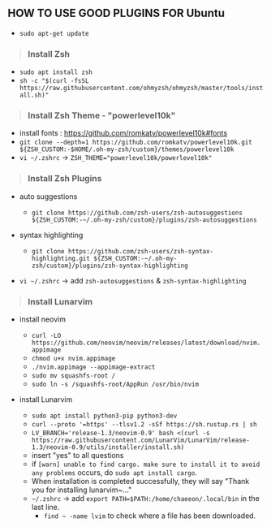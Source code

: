 ## HOW TO USE GOOD PLUGINS FOR Ubuntu

* ```sudo apt-get update```
  
> ###  Install Zsh 
* ```sudo apt install zsh```
* ```sh -c "$(curl -fsSL https://raw.githubusercontent.com/ohmyzsh/ohmyzsh/master/tools/install.sh)"```

> ###  Install Zsh Theme - "powerlevel10k"
* install fonts : https://github.com/romkatv/powerlevel10k#fonts
* ```git clone --depth=1 https://github.com/romkatv/powerlevel10k.git ${ZSH_CUSTOM:-$HOME/.oh-my-zsh/custom}/themes/powerlevel10k```
* ```vi ~/.zshrc``` -> ```ZSH_THEME="powerlevel10k/powerlevel10k"```

> ###  Install Zsh Plugins
* auto suggestions
    * ```git clone https://github.com/zsh-users/zsh-autosuggestions ${ZSH_CUSTOM:-~/.oh-my-zsh/custom}/plugins/zsh-autosuggestions```
* syntax highlighting
    * ```git clone https://github.com/zsh-users/zsh-syntax-highlighting.git ${ZSH_CUSTOM:-~/.oh-my-zsh/custom}/plugins/zsh-syntax-highlighting```

* ```vi ~/.zshrc``` -> add ```zsh-autosuggestions``` & ```zsh-syntax-highlighting```

> ### Install Lunarvim
* install neovim
    * ```curl -LO https://github.com/neovim/neovim/releases/latest/download/nvim.appimage```
    * ```chmod u+x nvim.appimage```
    * ```./nvim.appimage --appimage-extract```
    * ```sudo mv squashfs-root /```
    * ```sudo ln -s /squashfs-root/AppRun /usr/bin/nvim```

* install Lunarvim
    * ```sudo apt install python3-pip python3-dev```
    * ```curl --proto '=https' --tlsv1.2 -sSf https://sh.rustup.rs | sh```
    * ```LV_BRANCH='release-1.3/neovim-0.9' bash <(curl -s https://raw.githubusercontent.com/LunarVim/LunarVim/release-1.3/neovim-0.9/utils/installer/install.sh)```
    * insert "yes" to all questions
    * if ```[warn] unable to find cargo. make sure to install it to avoid any problems``` occurs, do ```sudo apt install cargo```.
    * When installation is completed successfully, they will say "Thank you for installing lunarvim~..."
    * ```~/.zshrc``` -> add ```export PATH=$PATH:/home/chaeeon/.local/bin``` in the last line.
      * ```find ~ -name lvim``` to check where a file has been downloaded. 

    
